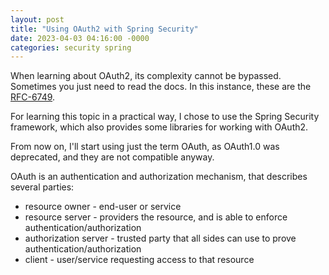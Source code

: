 ```yaml
---
layout: post
title: "Using OAuth2 with Spring Security"
date: 2023-04-03 04:16:00 -0000
categories: security spring
---
```


When learning about OAuth2, its complexity cannot be bypassed. Sometimes you just need to read the docs. In this instance, these are the [RFC-6749](https://www.rfc-editor.org/rfc/rfc6749).

For learning this topic in a practical way, I chose to use the Spring Security framework, which also provides some libraries for working with OAuth2.

From now on, I'll start using just the term OAuth, as OAuth1.0 was deprecated, and they are not compatible anyway.

OAuth is an authentication and authorization mechanism, that describes several parties:

- resource owner - end-user or service
- resource server - providers the resource, and is able to enforce authentication/authorization
- authorization server - trusted party that all sides can use to prove authentication/authorization
- client - user/service requesting access to that resource

